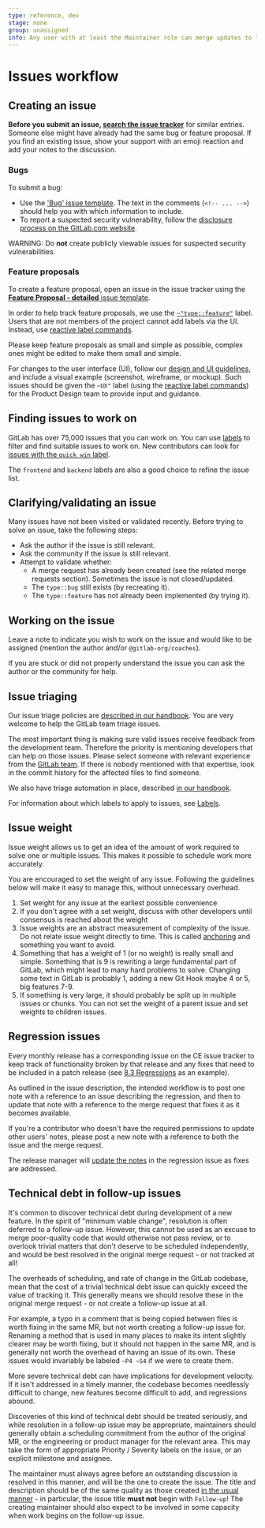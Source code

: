 ```yaml
---
type: reference, dev
stage: none
group: unassigned
info: Any user with at least the Maintainer role can merge updates to this content. For details, see https://docs.gitlab.com/ee/development/development_processes.html#development-guidelines-review.
---
```


# Issues workflow

## Creating an issue

**Before you submit an issue, [search the issue tracker](https://gitlab.com/gitlab-org/gitlab/-/issues)**
for similar entries. Someone else might have already had the same bug or feature proposal.
If you find an existing issue, show your support with an emoji reaction and add your notes to the discussion.

### Bugs

To submit a bug:

- Use the ['Bug' issue template](https://gitlab.com/gitlab-org/gitlab/-/blob/master/.gitlab/issue_templates/Bug.md).
  The text in the comments (`<!-- ... -->`) should help you with which information to include.
- To report a suspected security vulnerability, follow the
  [disclosure process on the GitLab.com website](https://about.gitlab.com/security/disclosure/).

WARNING:
Do **not** create publicly viewable issues for suspected security vulnerabilities.

### Feature proposals

To create a feature proposal, open an issue in the issue tracker using the 
[**Feature Proposal - detailed** issue template](https://gitlab.com/gitlab-org/gitlab/-/issues/new?issuable_template=Feature%20proposal%20-%20detailed).

In order to help track feature proposals, we use the
[`~"type::feature"`](https://gitlab.com/gitlab-org/gitlab/-/issues?label_name=type::feature) label.
Users that are not members of the project cannot add labels via the UI.
Instead, use [reactive label commands](https://about.gitlab.com/handbook/engineering/quality/triage-operations/#reactive-label-and-unlabel-commands).

Please keep feature proposals as small and simple as possible, complex ones
might be edited to make them small and simple.

For changes to the user interface (UI), follow our [design and UI guidelines](design.md),
and include a visual example (screenshot, wireframe, or mockup). Such issues should
be given the `~UX"` label (using the [reactive label commands](https://about.gitlab.com/handbook/engineering/quality/triage-operations/#reactive-label-and-unlabel-commands)) for the Product Design team to provide input and guidance.

## Finding issues to work on

GitLab has over 75,000 issues that you can work on.
You can use [labels](../../user/project/labels.md) to filter and find suitable issues to work on.
New contributors can look for [issues with the `quick win` label](https://gitlab.com/groups/gitlab-org/-/issues/?sort=created_asc&state=opened&label_name%5B%5D=quick%20win&first_page_size=20).

The `frontend` and `backend` labels are also a good choice to refine the issue list.

## Clarifying/validating an issue

Many issues have not been visited or validated recently.
Before trying to solve an issue, take the following steps:

- Ask the author if the issue is still relevant.
- Ask the community if the issue is still relevant.
- Attempt to validate whether:
  - A merge request has already been created (see the related merge requests section).
    Sometimes the issue is not closed/updated.
  - The `type::bug` still exists (by recreating it).
  - The `type::feature` has not already been implemented (by trying it).

## Working on the issue

Leave a note to indicate you wish to work on the issue and would like to be assigned
(mention the author and/or `@gitlab-org/coaches`).

If you are stuck or did not properly understand the issue you can ask the author or
the community for help.

## Issue triaging

Our issue triage policies are [described in our handbook](https://about.gitlab.com/handbook/engineering/quality/issue-triage/).
You are very welcome to help the GitLab team triage issues.

The most important thing is making sure valid issues receive feedback from the
development team. Therefore the priority is mentioning developers that can help
on those issues. Please select someone with relevant experience from the
[GitLab team](https://about.gitlab.com/company/team/).
If there is nobody mentioned with that expertise, look in the commit history for
the affected files to find someone.

We also have triage automation in place, described [in our handbook](https://about.gitlab.com/handbook/engineering/quality/triage-operations/).

For information about which labels to apply to issues, see [Labels](../labels/index.md).

## Issue weight

Issue weight allows us to get an idea of the amount of work required to solve
one or multiple issues. This makes it possible to schedule work more accurately.

You are encouraged to set the weight of any issue. Following the guidelines
below will make it easy to manage this, without unnecessary overhead.

1. Set weight for any issue at the earliest possible convenience
1. If you don't agree with a set weight, discuss with other developers until
   consensus is reached about the weight
1. Issue weights are an abstract measurement of complexity of the issue. Do not
   relate issue weight directly to time. This is called [anchoring](https://en.wikipedia.org/wiki/Anchoring_(cognitive_bias))
   and something you want to avoid.
1. Something that has a weight of 1 (or no weight) is really small and simple.
   Something that is 9 is rewriting a large fundamental part of GitLab,
   which might lead to many hard problems to solve. Changing some text in GitLab
   is probably 1, adding a new Git Hook maybe 4 or 5, big features 7-9.
1. If something is very large, it should probably be split up in multiple
   issues or chunks. You can not set the weight of a parent issue and set
   weights to children issues.

## Regression issues

Every monthly release has a corresponding issue on the CE issue tracker to keep
track of functionality broken by that release and any fixes that need to be
included in a patch release (see
[8.3 Regressions](https://gitlab.com/gitlab-org/gitlab-foss/-/issues/4127) as an example).

As outlined in the issue description, the intended workflow is to post one note
with a reference to an issue describing the regression, and then to update that
note with a reference to the merge request that fixes it as it becomes available.

If you're a contributor who doesn't have the required permissions to update
other users' notes, please post a new note with a reference to both the issue
and the merge request.

The release manager will
[update the notes](https://gitlab.com/gitlab-org/release-tools/blob/master/doc/pro-tips.md#update-the-regression-issue)
in the regression issue as fixes are addressed.

## Technical debt in follow-up issues

It's common to discover technical debt during development of a new feature. In
the spirit of "minimum viable change", resolution is often deferred to a
follow-up issue. However, this cannot be used as an excuse to merge poor-quality
code that would otherwise not pass review, or to overlook trivial matters that
don't deserve to be scheduled independently, and would be best resolved in the
original merge request - or not tracked at all!

The overheads of scheduling, and rate of change in the GitLab codebase, mean
that the cost of a trivial technical debt issue can quickly exceed the value of
tracking it. This generally means we should resolve these in the original merge
request - or not create a follow-up issue at all.

For example, a typo in a comment that is being copied between files is worth
fixing in the same MR, but not worth creating a follow-up issue for. Renaming a
method that is used in many places to make its intent slightly clearer may be
worth fixing, but it should not happen in the same MR, and is generally not
worth the overhead of having an issue of its own. These issues would invariably
be labeled `~P4 ~S4` if we were to create them.

More severe technical debt can have implications for development velocity. If
it isn't addressed in a timely manner, the codebase becomes needlessly difficult
to change, new features become difficult to add, and regressions abound.

Discoveries of this kind of technical debt should be treated seriously, and
while resolution in a follow-up issue may be appropriate, maintainers should
generally obtain a scheduling commitment from the author of the original MR, or
the engineering or product manager for the relevant area. This may take the form
of appropriate Priority / Severity labels on the issue, or an explicit milestone
and assignee.

The maintainer must always agree before an outstanding discussion is resolved in
this manner, and will be the one to create the issue. The title and description
should be of the same quality as those created
[in the usual manner](../labels/index.md#technical-and-ux-debt) - in particular, the issue title
**must not** begin with `Follow-up`! The creating maintainer should also expect
to be involved in some capacity when work begins on the follow-up issue.
